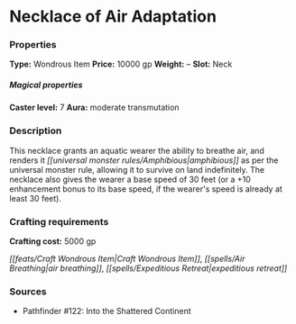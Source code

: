 ﻿---
Title: "Necklace of Air Adaptation"
Type: "Wondrous Item"
Price: "10000 gp"
Weight: "–"
Slot: "Neck"
Caster level: "7"
Aura: "moderate transmutation"
Description: |
  "This necklace grants an aquatic wearer the ability to breathe air, and renders it amphibious as per the universal monster rule, allowing it to survive on land indefinitely. The necklace also gives the wearer a base speed of 30 feet (or a +10 enhancement bonus to its base speed, if the wearer's speed is already at least 30 feet)."
Crafting cost: "5000 gp"
Sources: "['Pathfinder #122: Into the Shattered Continent']"
---

# Necklace of Air Adaptation

### Properties

**Type:** Wondrous Item **Price:** 10000 gp **Weight:** – **Slot:** Neck

##### Magical properties

**Caster level:** 7 **Aura:** moderate transmutation

### Description

This necklace grants an aquatic wearer the ability to breathe air, and renders it _[[universal monster rules/Amphibious|amphibious]]_ as per the universal monster rule, allowing it to survive on land indefinitely. The necklace also gives the wearer a base speed of 30 feet (or a +10 enhancement bonus to its base speed, if the wearer's speed is already at least 30 feet).

### Crafting requirements

**Crafting cost:** 5000 gp

_[[feats/Craft Wondrous Item|Craft Wondrous Item]]_, _[[spells/Air Breathing|air breathing]]_, _[[spells/Expeditious Retreat|expeditious retreat]]_

### Sources

* Pathfinder #122: Into the Shattered Continent